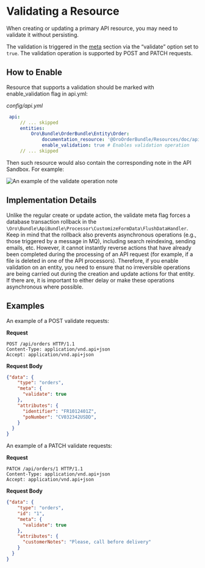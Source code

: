 <a id="web-services-api-validate-operation"></a>

# Validating a Resource

When creating or updating a primary API resource, you may need to validate it without persisting.

The validation is triggered in the <a href="http://jsonapi.org/format/#document-meta" target="_blank">meta</a> section via the “validate” option set to `true`. The validation operation is supported by POST and PATCH requests.

## How to Enable

Resource that supports a validation should be marked with enable_validation flag in api.yml:

*config/api.yml*
```yaml
 api:
     // ... skipped
     entities:
         Oro\Bundle\OrderBundle\Entity\Order:
             documentation_resource: '@OroOrderBundle/Resources/doc/api/order.md'
             enable_validation: true # Enables validation operation
     // ... skipped
```

Then such resource would also contain the corresponding note in the API Sandbox. For example:

![An example of the validate operation note](img/backend/api/validate_operation_note.png)

## Implementation Details

Unlike the regular create or update action, the validate meta flag forces a database transaction rollback in the `\Oro\Bundle\ApiBundle\Processor\CustomizeFormData\FlushDataHandler`. Keep in mind that the rollback also prevents asynchronous operations (e.g., those triggered by a message in MQ), including search reindexing, sending emails, etc. However, it cannot instantly reverse actions that have already been completed during the processing of an API request (for example, if a file is deleted in one of the API processors). Therefore, if you enable validation on an entity, you need to ensure that no irreversible operations are being carried out during the creation and update actions for that entity. If there are, it is important to either delay or make these operations asynchronous where possible.

## Examples

An example of a POST validate requests:

**Request**

```http
POST /api/orders HTTP/1.1
Content-Type: application/vnd.api+json
Accept: application/vnd.api+json
```

**Request Body**

```json
{"data": {
    "type": "orders",
    "meta": {
      "validate": true
    },
    "attributes": {
      "identifier": "FR1012401Z",
      "poNumber": "CV032342USDD",
    }
  }
}
```

An example of a PATCH validate requests:

**Request**

```http
PATCH /api/orders/1 HTTP/1.1
Content-Type: application/vnd.api+json
Accept: application/vnd.api+json
```

**Request Body**

```json
{"data": {
    "type": "orders",
    "id": "1",
    "meta": {
      "validate": true
    },
    "attributes": {
      "customerNotes": "Please, call before delivery"
    }
  }
}
```

<!-- Frontend -->
